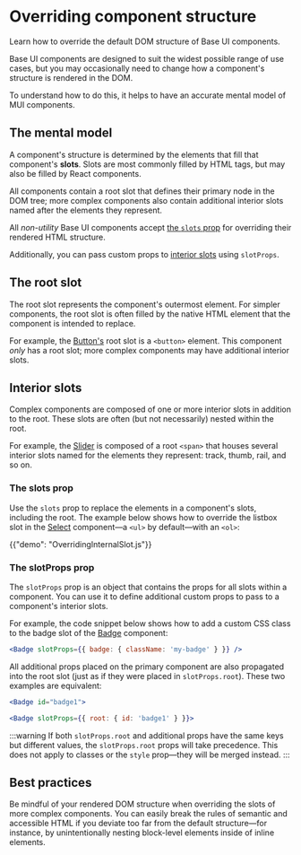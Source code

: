 # Overriding component structure

<p class="description">Learn how to override the default DOM structure of Base UI components.</p>

Base UI components are designed to suit the widest possible range of use cases, but you may occasionally need to change how a component's structure is rendered in the DOM.

To understand how to do this, it helps to have an accurate mental model of MUI components.

## The mental model

A component's structure is determined by the elements that fill that component's **slots**.
Slots are most commonly filled by HTML tags, but may also be filled by React components.

All components contain a root slot that defines their primary node in the DOM tree; more complex components also contain additional interior slots named after the elements they represent.

All _non-utility_ Base UI components accept [the `slots` prop](#the-slots-prop) for overriding their rendered HTML structure.

Additionally, you can pass custom props to [interior slots](#interior-slots) using `slotProps`.

## The root slot

The root slot represents the component's outermost element.
For simpler components, the root slot is often filled by the native HTML element that the component is intended to replace.

For example, the [Button's](/base/react-button/) root slot is a `<button>` element.
This component _only_ has a root slot; more complex components may have additional interior slots.

## Interior slots

Complex components are composed of one or more interior slots in addition to the root.
These slots are often (but not necessarily) nested within the root.

For example, the [Slider](/base/react-slider/) is composed of a root `<span>` that houses several interior slots named for the elements they represent: track, thumb, rail, and so on.

### The slots prop

Use the `slots` prop to replace the elements in a component's slots, including the root.
The example below shows how to override the listbox slot in the [Select](/base/react-select/) component—a `<ul>` by default—with an `<ol>`:

{{"demo": "OverridingInternalSlot.js"}}

### The slotProps prop

The `slotProps` prop is an object that contains the props for all slots within a component.
You can use it to define additional custom props to pass to a component's interior slots.

For example, the code snippet below shows how to add a custom CSS class to the badge slot of the [Badge](/base/react-badge/) component:

```jsx
<Badge slotProps={{ badge: { className: 'my-badge' } }} />
```

All additional props placed on the primary component are also propagated into the root slot (just as if they were placed in `slotProps.root`).
These two examples are equivalent:

```jsx
<Badge id="badge1">
```

```jsx
<Badge slotProps={{ root: { id: 'badge1' } }}>
```

:::warning
If both `slotProps.root` and additional props have the same keys but different values, the `slotProps.root` props will take precedence.
This does not apply to classes or the `style` prop—they will be merged instead.
:::

## Best practices

Be mindful of your rendered DOM structure when overriding the slots of more complex components.
You can easily break the rules of semantic and accessible HTML if you deviate too far from the default structure—for instance, by unintentionally nesting block-level elements inside of inline elements.
